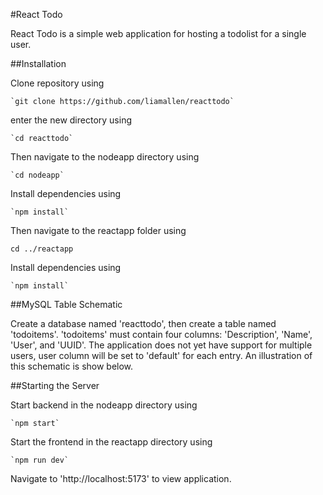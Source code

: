 #React Todo

React Todo is a simple web application for hosting a todolist for a single user. 

##Installation

Clone repository using 

    `git clone https://github.com/liamallen/reacttodo`

enter the new directory using

    `cd reacttodo`

Then navigate to the nodeapp directory using

    `cd nodeapp`

Install dependencies using 

    `npm install`

Then navigate to the reactapp folder using

   `cd ../reactapp`

Install dependencies using 

    `npm install`

##MySQL Table Schematic

Create a database named 'reacttodo', then create a table named 'todoitems'. 'todoitems' must contain four columns: 'Description', 'Name', 'User', and 'UUID'. The application does not yet have support for multiple users, user column will be set to 'default' for each entry. An illustration of this schematic is show below. 



##Starting the Server

Start backend in the nodeapp directory using 

    `npm start`

Start the frontend in the reactapp directory using 

    `npm run dev`

Navigate to 'http://localhost:5173' to view application.
